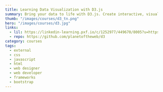 ```yaml
---
title: Learning Data Visualization with D3.js
summary: Bring your data to life with D3.js. Create interactive, visually exciting infographics and visualizations with HTML, CSS, JavaScript, and SVG graphics.
thumb: "/images/courses/d3_tn.png"
hero: "/images/courses/d3.jpg"
links:
  - lil: https://linkedin-learning.pxf.io/c/1252977/449670/8005?u=https%3A%2F%2Fwww.linkedin.com%2Flearning%2Flearning-data-visualization-with-d3-js
  - repo: https://github.com/planetoftheweb/d3
category: courses
tags:
  - external
  - css
  - javascript
  - html
  - web designer
  - web developer
  - frameworks
  - bootstrap
---
```

